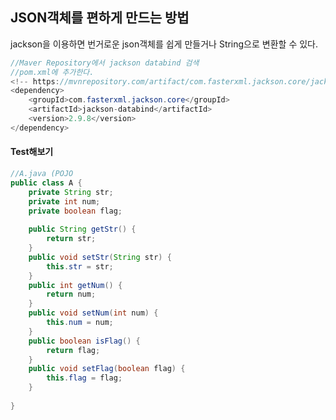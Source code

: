 
## JSON객체를 편하게 만드는 방법
jackson을 이용하면 번거로운 json객체를 쉽게 만들거나 String으로 변환할 수 있다.

```java
//Maver Repository에서 jackson databind 검색
//pom.xml에 추가한다.
<!-- https://mvnrepository.com/artifact/com.fasterxml.jackson.core/jackson-databind -->
<dependency>
	<groupId>com.fasterxml.jackson.core</groupId>
	<artifactId>jackson-databind</artifactId>
	<version>2.9.8</version>
</dependency>
```
#### Test해보기
```java
//A.java (POJO
public class A {
	private String str;
	private int num;
	private boolean flag;
	
	public String getStr() {
		return str;
	}
	public void setStr(String str) {
		this.str = str;
	}
	public int getNum() {
		return num;
	}
	public void setNum(int num) {
		this.num = num;
	}
	public boolean isFlag() {
		return flag;
	}
	public void setFlag(boolean flag) {
		this.flag = flag;
	}
	
}

```
<!--stackedit_data:
eyJoaXN0b3J5IjpbMjEzOTk0MjU4LDczMDk5ODExNl19
-->